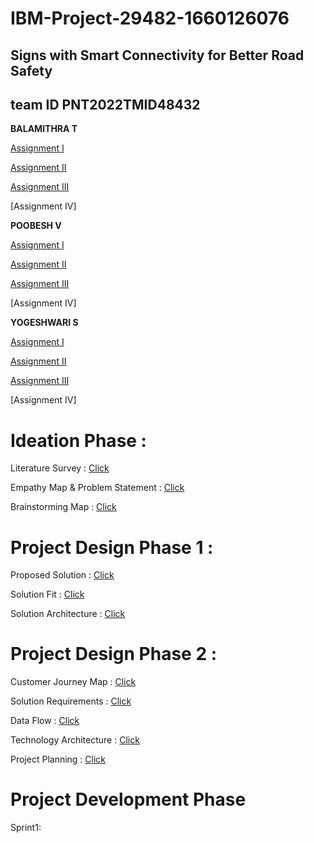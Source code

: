 # IBM-Project-29482-1660126076
## Signs with Smart Connectivity for Better Road Safety
## team ID PNT2022TMID48432
**BALAMITHRA T**

[Assignment I](https://github.com/IBM-EPBL/IBM-Project-29482-1660126076/blob/main/Editing%20Components.png)

[Assignment II](https://github.com/IBM-EPBL/IBM-Project-29482-1660126076/commit/a06102764bcaa3471a96866b0222413dfb5eb0d6)

[Assignment III](https://github.com/IBM-EPBL/IBM-Project-29482-1660126076/tree/main/ASSIGNMENT%20III/BALAMITHRA%20T%20(TL))

[Assignment IV]

**POOBESH V**

[Assignment I](https://github.com/IBM-EPBL/IBM-Project-29482-1660126076/blob/main/TEM%20PIC.png)

[Assignment II](https://github.com/IBM-EPBL/IBM-Project-29482-1660126076/blob/main/temp%20%26%20hum)

[Assignment III](https://github.com/IBM-EPBL/IBM-Project-29482-1660126076/tree/main/ASSIGNMENT%20III/POOBESH%20V%20(TM))

[Assignment IV]

**YOGESHWARI S**

[Assignment I](https://github.com/IBM-EPBL/IBM-Project-29482-1660126076/blob/main/Fantastic%20Jofo%20(1).png)

[Assignment II](https://github.com/IBM-EPBL/IBM-Project-29482-1660126076/commit/a06102764bcaa3471a96866b0222413dfb5eb0d6)

[Assignment III](https://github.com/IBM-EPBL/IBM-Project-29482-1660126076/tree/main/ASSIGNMENT%20III/YOGESHWARI%20S%20(TM))

[Assignment IV]

# Ideation Phase :

Literature Survey :  [Click](https://github.com/IBM-EPBL/IBM-Project-29482-1660126076/tree/main/IDEATION%20PHASE)

Empathy Map & Problem Statement :  [Click](https://github.com/IBM-EPBL/IBM-Project-29482-1660126076/tree/main/IDEATION%20PHASE)

Brainstorming Map :  [Click](https://github.com/IBM-EPBL/IBM-Project-29482-1660126076/tree/main/IDEATION%20PHASE)

# Project Design Phase 1 :

Proposed Solution :  [Click](https://github.com/IBM-EPBL/IBM-Project-29482-1660126076/tree/main/PROJECT%20DESIGN%20PHASE%20I)

Solution Fit :   [Click](https://github.com/IBM-EPBL/IBM-Project-29482-1660126076/tree/main/PROJECT%20DESIGN%20PHASE%20I)

Solution Architecture :   [Click](https://github.com/IBM-EPBL/IBM-Project-29482-1660126076/tree/main/PROJECT%20DESIGN%20PHASE%20I)

# Project Design Phase 2 :

Customer Journey Map :   [Click](https://github.com/IBM-EPBL/IBM-Project-29482-1660126076/tree/main/PROJECT%20DESIGN%20PHASE%20II)

Solution Requirements :    [Click](https://github.com/IBM-EPBL/IBM-Project-29482-1660126076/tree/main/PROJECT%20DESIGN%20PHASE%20II)

Data Flow :   [Click](https://github.com/IBM-EPBL/IBM-Project-29482-1660126076/tree/main/PROJECT%20DESIGN%20PHASE%20II)

Technology Architecture :   [Click](https://github.com/IBM-EPBL/IBM-Project-29482-1660126076/tree/main/PROJECT%20DESIGN%20PHASE%20II)

Project Planning :  [Click](https://github.com/IBM-EPBL/IBM-Project-29482-1660126076/tree/main/PROJECT%20PLANNING%20PHASE)

# Project Development Phase

Sprint1: 
